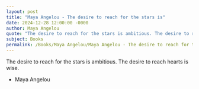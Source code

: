 ```yaml
---
layout: post
title: "Maya Angelou - The desire to reach for the stars is"
date: 2024-12-28 12:00:00 -0000
author: Maya Angelou
quote: "The desire to reach for the stars is ambitious. The desire to reach hearts is wise."
subject: Books
permalink: /Books/Maya Angelou/Maya Angelou - The desire to reach for the stars is
---
```


The desire to reach for the stars is ambitious. The desire to reach hearts is wise.

- Maya Angelou

